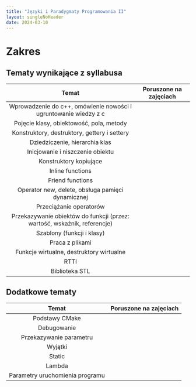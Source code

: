 ```yaml
---
title: "Języki i Paradygmaty Programowania II"
layout: singleNoHeader
date: 2024-03-10
---
```


# Zakres

## Tematy wynikające z syllabusa

|                                  Temat                                   | Poruszone na zajęciach |
| :----------------------------------------------------------------------: | :--------------------: |
|     Wprowadzenie do c++, omówienie nowości i ugruntowanie wiedzy z c     |                       |
|                 Pojęcie klasy, obiektowość, pola, metody                 |                       |
|               Konstruktory, destruktory, gettery i settery               |                       |
|                      Dziedziczenie, hierarchia klas                      |                       |
|                     Inicjowanie i niszczenie obiektu                     |                       |
|                          Konstruktory kopiujące                          |                       |
|                             Inline functions                             |                       |
|                             Friend functions                             |                       |
|            Operator new, delete, obsługa pamięci dynamicznej             |                       |
|                         Przeciążanie operatorów                          |                       |
| Przekazywanie obiektów do funkcji (przez: wartość, wskaźnik, referencje) |                       |
|                        Szablony (funkcji i klasy)                        |                       |
|                             Praca z plikami                              |                       |
|                 Funkcje wirtualne, destruktory wirtualne                 |                       |
|                                   RTTI                                   |                       |
|                              Biblioteka STL                              |                       |


## Dodatkowe tematy

|          Temat          | Poruszone na zajęciach |
| :---------------------: | :--------------------: |
|     Podstawy CMake      |                       |
|       Debugowanie       |                        |
| Przekazywanie parametru |                       |
|         Wyjątki         |                       |
|         Static          |                        |
|         Lambda          |                       |
| Parametry uruchomienia programu | |

